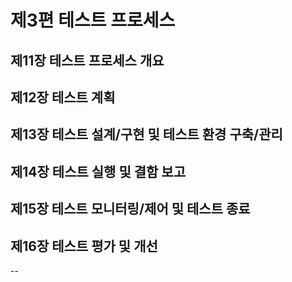 
# 제3편 테스트 프로세스

## 제11장 테스트 프로세스 개요
## 제12장 테스트 계획
## 제13장 테스트 설계/구현 및 테스트 환경 구축/관리
## 제14장 테스트 실행 및 결함 보고
## 제15장 테스트 모니터링/제어 및 테스트 종료
## 제16장 테스트 평가 및 개선
--


